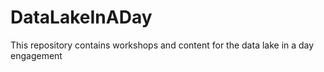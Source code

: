 # DataLakeInADay
This repository contains workshops and content for the data lake in a day engagement
